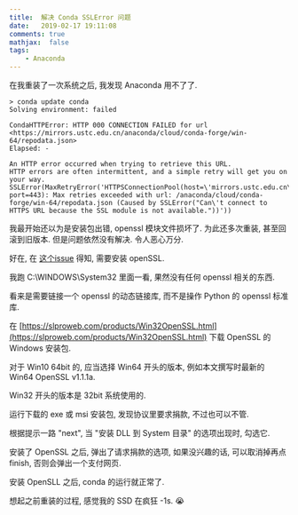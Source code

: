 ```yaml
---
title:  解决 Conda SSLError 问题
date:   2019-02-17 19:11:08
comments: true
mathjax:  false
tags:
    - Anaconda
---
```


在我重装了一次系统之后,
我发现 Anaconda 用不了了.

```
> conda update conda
Solving environment: failed

CondaHTTPError: HTTP 000 CONNECTION FAILED for url <https://mirrors.ustc.edu.cn/anaconda/cloud/conda-forge/win-64/repodata.json>
Elapsed: -

An HTTP error occurred when trying to retrieve this URL.
HTTP errors are often intermittent, and a simple retry will get you on your way.
SSLError(MaxRetryError('HTTPSConnectionPool(host=\'mirrors.ustc.edu.cn\', port=443): Max retries exceeded with url: /anaconda/cloud/conda-forge/win-64/repodata.json (Caused by SSLError("Can\'t connect to HTTPS URL because the SSL module is not available."))'))
```

<!--more-->

我最开始还以为是安装包出错, openssl 模块文件损坏了.
为此还多次重装, 甚至回滚到旧版本.
但是问题依然没有解决.
令人恶心万分.

好在, 在 [这个issue](https://github.com/conda/conda/issues/8046) 得知,
需要安装 openSSL.

我跑 C:\WINDOWS\System32 里面一看,
果然没有任何 openssl 相关的东西.

看来是需要链接一个 openssl 的动态链接库,
而不是操作 Python 的 openssl 标准库.

在 [https://slproweb.com/products/Win32OpenSSL.html](https://slproweb.com/products/Win32OpenSSL.html)
下载 OpenSSL 的 Windows 安装包.

对于 Win10 64bit 的,
应当选择 Win64 开头的版本,
例如本文撰写时最新的 Win64 OpenSSL v1.1.1a.

Win32 开头的版本是 32bit 系统使用的.

运行下载的 exe 或 msi 安装包,
发现协议里要求捐款,
不过也可以不管.

根据提示一路 "next",
当 "安装 DLL 到 System 目录" 的选项出现时,
勾选它.

安装了 OpenSSL 之后,
弹出了请求捐款的选项,
如果没兴趣的话,
可以取消掉再点 finish,
否则会弹出一个支付网页.

安装 OpenSLL 之后, conda 的运行就正常了.

想起之前重装的过程,
感觉我的 SSD 在疯狂 -1s. 😭
